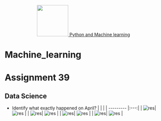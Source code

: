   <p align="center"><a href="https://www.w3schools.com/python/python_ml_getting_started.asp" target="_blank"><img src="https://upload.wikimedia.org/wikipedia/commons/thumb/c/c3/Python-logo-notext.svg/182px-Python-logo-notext.svg.png" width="100"> Python and  Machine learning</a>

# Machine_learning
# Assignment 39
## Data Science
- Identify what exactly happened on April?
  |  |  |
  | --------- |:---:|
  | ![res](https://raw.githubusercontent.com/Mohammadnematizade/Machine-Learning/main/Assignment%2039/online%20retail/online_retail_1.png)| ![res](https://raw.githubusercontent.com/Mohammadnematizade/Machine-Learning/main/Assignment%2039/online%20retail/online_retail_2.png) |
   | ![res](https://raw.githubusercontent.com/Mohammadnematizade/Machine-Learning/main/Assignment%2039/online%20retail/online_retail_3.png)| ![res](https://raw.githubusercontent.com/Mohammadnematizade/Machine-Learning/main/Assignment%2039/online%20retail/online_retail_4.png) |
    | ![res](https://raw.githubusercontent.com/Mohammadnematizade/Machine-Learning/main/Assignment%2039/online%20retail/online_retail_5.png)| ![res](https://raw.githubusercontent.com/Mohammadnematizade/Machine-Learning/main/Assignment%2039/online%20retail/online_retail_6.png) |
    | ![res](https://raw.githubusercontent.com/Mohammadnematizade/Machine-Learning/main/Assignment%2039/online%20retail/online_retail_7.png)| ![res](https://raw.githubusercontent.com/Mohammadnematizade/Machine-Learning/main/Assignment%2039/online%20retail/online_retail_8.png) |
  
  
